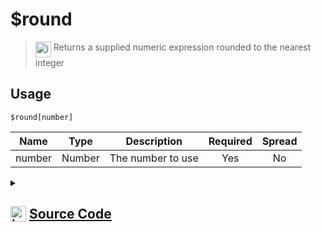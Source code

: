 # $round
> <img align="top" src="https://upload.wikimedia.org/wikipedia/commons/thumb/e/e4/Infobox_info_icon.svg/160px-Infobox_info_icon.svg.png?20150409153300" alt="image" width="25" height="auto"> Returns a supplied numeric expression rounded to the nearest integer
## Usage
```
$round[number]
```
| Name | Type | Description | Required | Spread
| :---: | :---: | :---: | :---: | :---: |
number | Number | The number to use | Yes | No
<details>
<summary>
    
## <img align="top" src="https://cdn4.iconfinder.com/data/icons/iconsimple-logotypes/512/github-512.png" alt="image" width="25" height="auto">  [Source Code](https://github.com/tryforge/ForgeScript-V2/blob/main/src/native/round.ts)
    
</summary>
    
```ts
import { ArgType, NativeFunction, Return } from "../structures"

export default new NativeFunction({
    name: "$round",
    version: "1.0.0",
    description: "Returns a supplied numeric expression rounded to the nearest integer",
    brackets: true,
    unwrap: true,
    args: [
        {
            name: "number",
            description: "The number to use",
            rest: false,
            type: ArgType.Number,
            required: true
        }
    ],
    execute(ctx, [ n ]) {
        return Return.success(Math.round(n))
    },
})
```
    
</details>